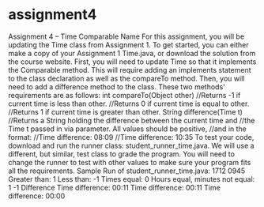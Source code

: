 # assignment4
Assignment 4 – Time Comparable
Name
For this assignment, you will be updating the Time class from Assignment 1. To get started, you can either make a copy of your Assignment 1 Time.java, or download the solution from the course website.
First, you will need to update Time so that it implements the Comparable method. This will require adding an implements statement to the class declaration as well as the compareTo method. Then, you will need to add a difference method to the class. These two methods' requirements are as follows:
int compareTo(Object other)
//Returns -1 if current time is less than other. //Returns 0 if current time is equal to other. //Returns 1 if current time is greater than other.
String difference(Time t)
//Returns a String holding the difference between the current time and //the Time t passed in via parameter. All values should be positive, //and in the format:
//Time difference: 08:09
//Time difference: 10:35
To test your code, download and run the runner class: student_runner_time.java. We will use a different, but similar, test class to grade the program. You will need to change the runner to test with other values to make sure your program fits all the requirements.
Sample Run of student_runner_time.java:
      1712
      0945
      Greater than:
      1
      Less than:
      -1
      Times equal:
      0
      Hours equal, minutes not equal:
      1
      -1
      Difference
      Time difference: 00:11
      Time difference: 00:11
      Time difference: 00:00
